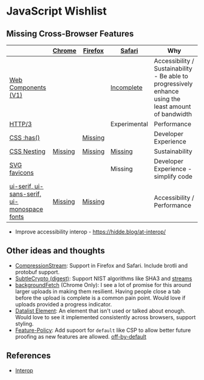 # JavaScript Wishlist

## Missing Cross-Browser Features

|                                                             | [Chrome](https://bugs.chromium.org/p/chromium/issues/list) | [Firefox](https://bugzilla.mozilla.org/) | [Safari](https://bugs.webkit.org/) | Why
|-------------------------------------------------------------|--------------------|---------------|---------------|-------------
|[Web Components (V1)](https://caniuse.com/custom-elementsv1) |                    |               | [Incomplete](https://bugs.webkit.org/show_bug.cgi?id=182671) | Accessibility / Sustainability - Be able to progressively enhance using the least amount of bandwidth
|[HTTP/3](https://caniuse.com/http3)                          |                    |               | Experimental  | Performance
|[CSS :has()](https://caniuse.com/css-has)                    |                    | [Missing](https://bugzilla.mozilla.org/show_bug.cgi?id=418039) |               | Developer Experience
| [CSS Nesting](https://drafts.csswg.org/css-nesting/) | [Missing](https://groups.google.com/a/chromium.org/g/blink-dev/c/-GxQ0MIcons/m/dTi5stNrBAAJ?pli=1) | [Missing](https://github.com/mozilla/standards-positions/issues/695) | [Missing](https://github.com/WebKit/standards-positions/issues/69) | Sustainability
|[SVG favicons](https://caniuse.com/link-icon-svg)            |                    |               | Missing       | Developer Experience - simplify code
|[ui-serif, ui-sans-serif, ui-monospace fonts](https://caniuse.com/extended-system-fonts) | [Missing](https://bugs.chromium.org/p/chromium/issues/detail?id=1240117) | [Missing](https://bugzilla.mozilla.org/show_bug.cgi?id=1598879) |               | Accessibility / Performance

- Improve accessibility interop - https://hidde.blog/at-interop/

## Other ideas and thoughts
- [CompressionStream](https://caniuse.com/?search=CompressionStream): Support in Firefox and Safari. Include brotli and protobuf support.
- [SubtleCrypto (digest)](https://caniuse.com/mdn-api_subtlecrypto_digest): Support NIST algorithms like SHA3 and [streams](https://github.com/w3c/webcrypto/issues/73)
- [backgroundFetch](https://caniuse.com/mdn-api_serviceworkerregistration_backgroundfetch) (Chrome Only): I see a lot of promise for this around larger uploads in making them resilient. Having people close a tab before the upload is complete is a common pain point. Would love if uploads provided a progress indicator.
- [Datalist Element](https://caniuse.com/datalist): An element that isn't used or talked about enough. Would love to see it implemented consistently across browsers, support styling.
- [Feature-Policy](https://caniuse.com/feature-policy): Add supoort for `default` like CSP to allow better future proofing as new features are allowed. [off-by-default](https://paul.kinlan.me/the-off-by-default-web/)

## References
- [Interop](https://github.com/web-platform-tests/interop/issues)
